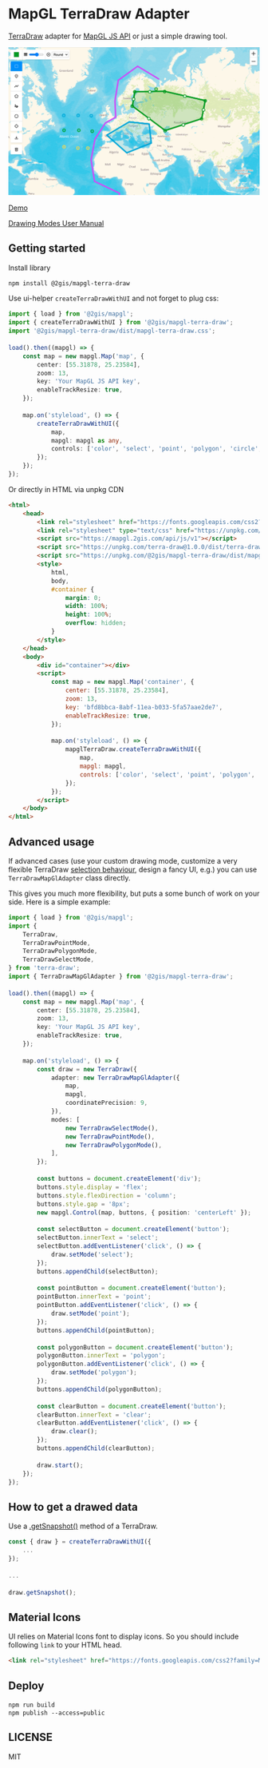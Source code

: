 # MapGL TerraDraw Adapter

[TerraDraw](https://github.com/JamesLMilner/terra-draw) adapter for [MapGL JS API](http://docs.2gis.com/en/mapgl) or just a simple drawing tool.

![intro pic](/docs/intro.png)

[Demo](https://2gis.github.io/mapgl-terra-draw/)

[Drawing Modes User Manual](MODES.md)

## Getting started

Install library

```bash
npm install @2gis/mapgl-terra-draw
```

Use ui-helper `createTerraDrawWithUI` and not forget to plug css:

```ts
import { load } from '@2gis/mapgl';
import { createTerraDrawWithUI } from '@2gis/mapgl-terra-draw';
import '@2gis/mapgl-terra-draw/dist/mapgl-terra-draw.css';

load().then((mapgl) => {
    const map = new mapgl.Map('map', {
        center: [55.31878, 25.23584],
        zoom: 13,
        key: 'Your MapGL JS API key',
        enableTrackResize: true,
    });

    map.on('styleload', () => {
        createTerraDrawWithUI({
            map,
            mapgl: mapgl as any,
            controls: ['color', 'select', 'point', 'polygon', 'circle', 'download', 'clear'],
        });
    });
});
```

Or directly in HTML via unpkg CDN

```html
<html>
    <head>
        <link rel="stylesheet" href="https://fonts.googleapis.com/css2?family=Material+Symbols+Outlined" />
        <link rel="stylesheet" type="text/css" href="https://unpkg.com/@2gis/mapgl-terra-draw@0.2.0/dist/mapgl-terra-draw.css" />
        <script src="https://mapgl.2gis.com/api/js/v1"></script>
        <script src="https://unpkg.com/terra-draw@1.0.0/dist/terra-draw.umd.js"></script>
        <script src="https://unpkg.com/@2gis/mapgl-terra-draw/dist/mapgl-terra-draw.umd.cjs"></script>
        <style>
            html,
            body,
            #container {
                margin: 0;
                width: 100%;
                height: 100%;
                overflow: hidden;
            }
        </style>
    </head>
    <body>
        <div id="container"></div>
        <script>
            const map = new mapgl.Map('container', {
                center: [55.31878, 25.23584],
                zoom: 13,
                key: 'bfd8bbca-8abf-11ea-b033-5fa57aae2de7',
                enableTrackResize: true,
            });

            map.on('styleload', () => {
                mapglTerraDraw.createTerraDrawWithUI({
                    map,
                    mapgl: mapgl,
                    controls: ['color', 'select', 'point', 'polygon', 'circle', 'download', 'clear'],
                });
            });
        </script>
    </body>
</html>
```

## Advanced usage

If advanced cases (use your custom drawing mode, customize a very flexible TerraDraw [selection behaviour](https://github.com/JamesLMilner/terra-draw/blob/main/guides/4.MODES.md#selection-mode), design a fancy UI, e.g.) you can use `TerraDrawMapGlAdapter` class directly.

This gives you much more flexibility, but puts a some bunch of work on your side. Here is a simple example:

```ts
import { load } from '@2gis/mapgl';
import {
    TerraDraw,
    TerraDrawPointMode,
    TerraDrawPolygonMode,
    TerraDrawSelectMode,
} from 'terra-draw';
import { TerraDrawMapGlAdapter } from '@2gis/mapgl-terra-draw';

load().then((mapgl) => {
    const map = new mapgl.Map('map', {
        center: [55.31878, 25.23584],
        zoom: 13,
        key: 'Your MapGL JS API key',
        enableTrackResize: true,
    });

    map.on('styleload', () => {
        const draw = new TerraDraw({
            adapter: new TerraDrawMapGlAdapter({
                map,
                mapgl,
                coordinatePrecision: 9,
            }),
            modes: [
                new TerraDrawSelectMode(),
                new TerraDrawPointMode(),
                new TerraDrawPolygonMode(),
            ],
        });

        const buttons = document.createElement('div');
        buttons.style.display = 'flex';
        buttons.style.flexDirection = 'column';
        buttons.style.gap = '8px';
        new mapgl.Control(map, buttons, { position: 'centerLeft' });

        const selectButton = document.createElement('button');
        selectButton.innerText = 'select';
        selectButton.addEventListener('click', () => {
            draw.setMode('select');
        });
        buttons.appendChild(selectButton);

        const pointButton = document.createElement('button');
        pointButton.innerText = 'point';
        pointButton.addEventListener('click', () => {
            draw.setMode('point');
        });
        buttons.appendChild(pointButton);

        const polygonButton = document.createElement('button');
        polygonButton.innerText = 'polygon';
        polygonButton.addEventListener('click', () => {
            draw.setMode('polygon');
        });
        buttons.appendChild(polygonButton);

        const clearButton = document.createElement('button');
        clearButton.innerText = 'clear';
        clearButton.addEventListener('click', () => {
            draw.clear();
        });
        buttons.appendChild(clearButton);

        draw.start();
    });
});
```

## How to get a drawed data

Use a [.getSnapshot()](https://jameslmilner.github.io/terra-draw/classes/terra_draw.TerraDraw.html#getSnapshot) method of a TerraDraw.

```ts
const { draw } = createTerraDrawWithUI({
    ...
});

...

draw.getSnapshot();
```


## Material Icons

UI relies on Material Icons font to display icons. So you should include following `link` to your HTML head.

```html
<link rel="stylesheet" href="https://fonts.googleapis.com/css2?family=Material+Symbols+Outlined" />
```

## Deploy

```
npm run build
npm publish --access=public
```

## LICENSE

MIT

